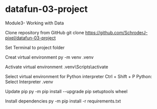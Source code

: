# datafun-03-project
Module3- Working with Data

Clone repository from GitHub git clone https://github.com/SchroderJ-pixel/datafun-03-project

Set Terminal to project folder

Creat virtual environment py -m venv .venv

Activate virtual environment .venv\Scripts\activate

Select virtual environment for Python interpreter Ctrl + Shift + P Python: Select Interpreter .venv

Update pip py -m pip install --upgrade pip setuptools wheel

Install dependencies py -m pip install -r requirements.txt
